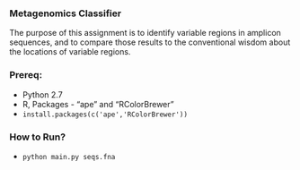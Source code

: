 ### Metagenomics Classifier

The purpose of this assignment is to identify variable regions in amplicon sequences, and to compare those results to the conventional wisdom about the locations of variable regions.

### Prereq:

- Python 2.7
- R, Packages - “ape” and “RColorBrewer”
- `install.packages(c('ape','RColorBrewer'))`

### How to Run?

- `python main.py seqs.fna`
